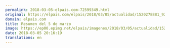 ```yaml
---
permalink: 2018-03-05-elpais.com-72599349.html
original: https://elpais.com/elpais/2018/03/05/actualidad/1520278881_923067.html#?ref=rss&format=simple&link=link
domain: elpais.com
title: Resumen del 5 de marzo
image: https://ep00.epimg.net/elpais/imagenes/2018/03/05/actualidad/1520278881_923067_1520279154_rrss_normal.jpg
date: 2018-03-05 20:16:19
translations: en
---
```


